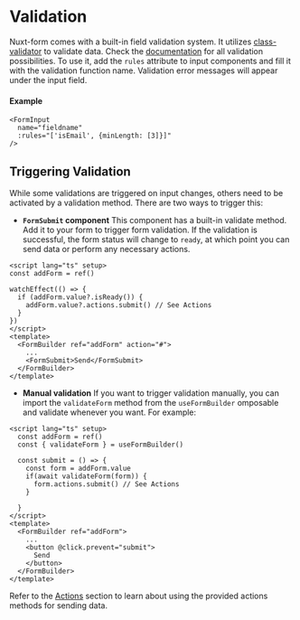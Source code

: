 # Validation
Nuxt-form comes with a built-in field validation system. It utilizes [class-validator](https://github.com/typestack/class-validator) to validate data. Check the [documentation](https://github.com/typestack/class-validator#validation-decorators)  for all validation possibilities. To use it, add the `rules` attribute to input components and fill it with the validation function name. Validation error messages will appear under the input field.

#### Example

```VUE
<FormInput 
  name="fieldname"
  :rules="['isEmail', {minLength: [3]}]"
/>
```

## Triggering Validation

While some validations are triggered on input changes, others need to be activated by a validation method. There are two ways to trigger this:

- **`FormSubmit` component** This component has a built-in validate method. Add it to your form to trigger form validation. If the validation is successful, the form status will change to `ready`, at which point you can send data or perform any necessary actions.
```VUE
<script lang="ts" setup>
const addForm = ref()

watchEffect(() => {
  if (addForm.value?.isReady()) {
    addForm.value?.actions.submit() // See Actions
  }
})
</script>
<template>
  <FormBuilder ref="addForm" action="#">
    ...
    <FormSubmit>Send</FormSubmit>  
  </FormBuilder>
</template>

```

- **Manual validation** If you want to trigger validation manually, you can import the `validateForm` method from the `useFormBuilder` omposable and validate whenever you want. For example:

```VUE
<script lang="ts" setup>
  const addForm = ref()
  const { validateForm } = useFormBuilder()

  const submit = () => {
    const form = addForm.value
    if(await validateForm(form)) {
      form.actions.submit() // See Actions
    }
      
  }
</script>
<template>
  <FormBuilder ref="addForm">
    ...
    <button @click.prevent="submit">
      Send
    </button>  
  </FormBuilder>
</template>
```

Refer to the [Actions](/guide/actions.html) section to learn about using the provided actions methods for sending data.